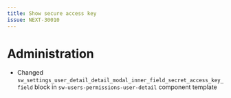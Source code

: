 ```yaml
---
title: Show secure access key
issue: NEXT-30010
---
```

# Administration
* Changed `sw_settings_user_detail_detail_modal_inner_field_secret_access_key_field` block in `sw-users-permissions-user-detail` component template
